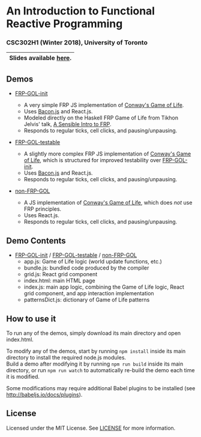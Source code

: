 # An Introduction to Functional Reactive Programming
### CSC302H1 (Winter 2018), University of Toronto

| Slides available [here](https://docs.google.com/presentation/d/e/2PACX-1vQ06TaoEe3o9Xu7FluNigjqaKwXreoPj4xYgZ-ZCAw4cXlMSPpEqAH0re11eP2_uzw7N_hpEZ33gWsG/pub?start=false&loop=false&delayms=3000). |
| ------------- |


## Demos
- [FRP-GOL-init](FRP-GOL-init)
  - A very simple FRP JS implementation of [Conway's Game of Life](https://en.wikipedia.org/wiki/Conway's_Game_of_Life).
  - Uses [Bacon.js](https://github.com/baconjs/bacon.js) and React.js.
  - Modeled directly on the Haskell FRP Game of Life from Tikhon Jelvis' talk, [A Sensible Intro to FRP](https://begriffs.com/posts/2016-07-27-tikhon-on-frp.html).
  - Responds to regular ticks, cell clicks, and pausing/unpausing.

- [FRP-GOL-testable](FRP-GOL-testable)
  - A slightly more complex FRP JS implementation of [Conway's Game of Life](https://en.wikipedia.org/wiki/Conway's_Game_of_Life), which is structured for improved testability over [FRP-GOL-init](FRP-GOL-init).
  - Uses [Bacon.js](https://github.com/baconjs/bacon.js) and React.js.
  - Responds to regular ticks, cell clicks, and pausing/unpausing.

- [non-FRP-GOL](non-FRP-GOL)
  - A JS implementation of [Conway's Game of Life](https://en.wikipedia.org/wiki/Conway's_Game_of_Life), which does *not* use FRP principles.
  - Uses React.js.
  - Responds to regular ticks, cell clicks, and pausing/unpausing.

## Demo Contents
- [FRP-GOL-init](FRP-GOL-init) / [FRP-GOL-testable](FRP-GOL-testable) / [non-FRP-GOL](non-FRP-GOL)
  - app.js: Game of Life logic (world update functions, etc.)
  - bundle.js: bundled code produced by the compiler
  - grid.js: React grid component
  - index.html: main HTML page
  - index.js: main app logic, combining the Game of Life logic, React grid component, and app interaction implementation
  - patternsDict.js: dictionary of Game of Life patterns

## How to use it
To run any of the demos, simply download its main directory and open index.html.

To modify any of the demos, start by running `npm install` inside its main directory to install the required node.js modules.  
Build a demo after modifying it by running `npm run build` inside its main directory, or run `npm run watch` to automatically re-build the demo each time it is modified.

Some modifications may require additional Babel plugins to be installed (see http://babeljs.io/docs/plugins).

## License
Licensed under the MIT License. See [LICENSE](LICENSE) for more information.

